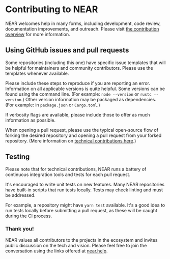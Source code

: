 # Contributing to NEAR

NEAR welcomes help in many forms, including development, code review, documentation improvements, and outreach.
Please visit [the contribution overview](https://wiki.near.org/contribute/near-contributing) for more information.

## Using GitHub issues and pull requests

Some repositories (including this one) have specific issue templates that will be helpful for maintainers and community contributors. Please use the templates whenever available.

Please include these  steps to reproduce if you are reporting an error. Information on all applicable versions is quite helpful. Some versions can be found using the command line. (For example: `node --version` or `rustc --version`.) Other version information may be packaged as dependencies. (For example: in `package.json` or `Cargo.toml`.)

If verbosity flags are available, please include those to offer as much information as possible.

When opening a pull request, please use the typical open-source flow of forking the desired repository and opening a pull request from your forked repository. (More information on [technical contributions here](https://wiki.near.org/development/how-to-contribute).)

## Testing

Please note that for technical contributions, NEAR runs a battery of continuous integration tools and tests for each pull request.

It's encouraged to write unit tests on new features. Many NEAR repositories have built-in scripts that run tests locally. Tests may check linting and must be addressed.

For example, a repository might have `yarn test` available. It's a good idea to run tests locally before submitting a pull request, as these will be caught during the CI process.

### Thank you!

NEAR values all contributors to the projects in the ecosystem and invites public discussion on the tech and vision. Please feel free to join the conversation using the links offered at [near.help](https://near.help).
